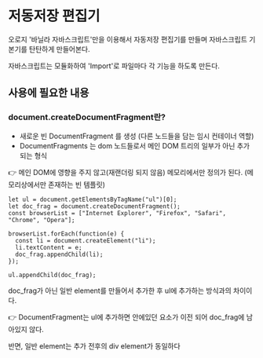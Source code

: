 # 저동저장 편집기
오로지 '바닐라 자바스크립트'만을 이용해서 자동저장 편집기를 만들며 자바스크립트 기본기를 탄탄하게 만들어본다.   

자바스크립트는 모듈화하여 'Import'로 파일마다 각 기능을 하도록 만든다.   

## 사용에 필요한 내용

### document.createDocumentFragment란?
- 새로운 빈 DocumentFragment 를 생성 (다른 노드들을 담는 임시 컨테이너 역할)
- DocumentFragments 는 dom 노드들로서 메인 DOM 트리의 일부가 아닌 추가되는 형식

👉 메인 DOM에 영향을 주지 않고(재랜더링 되지 않음) 메모리에서만 정의가 된다. (메모리상에서만 존재하는 빈 템플릿)

```
let ul = document.getElementsByTagName("ul")[0];
let doc_frag = document.createDocumentFragment();
const browserList = ["Internet Explorer", "Firefox", "Safari", "Chrome", "Opera"];

browserList.forEach(function(e) {
  const li = document.createElement("li");
  li.textContent = e;
  doc_frag.appendChild(li);
});

ul.appendChild(doc_frag);
```

doc_frag가 아닌 일반 element를 만들어서 추가한 후 ul에 추가하는 방식과의 차이이다.   

👉 DocumentFragment는 ul에 추가하면 안에있던 요소가 이전 되어 doc_frag에 남아있지 않다.   

반면, 일반 element는 추가 전후의 div element가 동일하다
